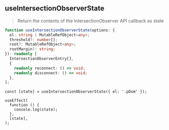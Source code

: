 ## useIntersectionObserverState

> Return the contents of the IntersectionObserver API callback as state

```typescript
function useIntersectionObserverState(options: {
  el: string | MutableRefObject<any>;
  threshold?: number[];
  root?: MutableRefObject<any>;
  rootMargin?: string;
}): readonly [
  IntersectionObserverEntry[],
  {
    readonly reconnect: () => void;
    readonly disconnect: () => void;
  },
];
```

```tsx
const [state] = useIntersectionObserverState({ el: '.pDom' });

useEffect(
  function () {
    console.log(state);
  },
  [state],
);
```
